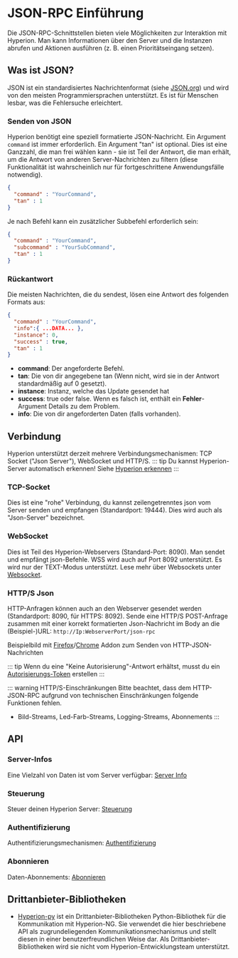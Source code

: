 # JSON-RPC Einführung
Die JSON-RPC-Schnittstellen bieten viele Möglichkeiten zur Interaktion mit Hyperion.
Man kann Informationen über den Server und die Instanzen abrufen und Aktionen ausführen (z. B. einen Prioritätseingang setzen).

## Was ist JSON?
JSON ist ein standardisiertes Nachrichtenformat (siehe [JSON.org](https://www.json.org/))
und wird von den meisten Programmiersprachen unterstützt.
Es ist für Menschen lesbar, was die Fehlersuche erleichtert.

### Senden von JSON
Hyperion benötigt eine speziell formatierte JSON-Nachricht. Ein Argument `command` ist immer erforderlich. Ein Argument "tan" ist optional. Dies ist eine Ganzzahl, die man frei wählen kann - sie ist Teil der Antwort, die man erhält, um die Antwort von anderen Server-Nachrichten zu filtern (diese Funktionalität ist wahrscheinlich nur für fortgeschrittene Anwendungsfälle notwendig).

```json
{
  "command" : "YourCommand",
  "tan" : 1
}
```
Je nach Befehl kann ein zusätzlicher Subbefehl erforderlich sein:
```json
{
  "command" : "YourCommand",
  "subcommand" : "YourSubCommand",
  "tan" : 1
}
```
  
### Rückantwort
Die meisten Nachrichten, die du sendest, lösen eine Antwort des folgenden Formats aus:
```json
{
  "command" : "YourCommand",
  "info":{ ...DATA... },
  "instance": 0,
  "success" : true,
  "tan" : 1
}
```
- **command**: Der angeforderte Befehl.
- **tan**: Die von dir angegebene tan (Wenn nicht, wird sie in der Antwort standardmäßig auf 0 gesetzt).
- **instance**: Instanz, welche das Update gesendet hat
- **success**: true oder false. Wenn es falsch ist, enthält ein **Fehler**-Argument Details zu dem Problem.
- **info**: Die von dir angeforderten Daten (falls vorhanden).

## Verbindung
Hyperion unterstützt derzeit mehrere Verbindungsmechanismen: TCP Socket ("Json Server"), WebSocket und HTTP/S.
::: tip
Du kannst Hyperion-Server automatisch erkennen! Siehe [Hyperion erkennen](/de/api/Detect.md)
:::

### TCP-Socket
Dies ist eine "rohe" Verbindung, du kannst zeilengetrenntes json vom Server senden und empfangen (Standardport: 19444). Dies wird auch als "Json-Server" bezeichnet.

### WebSocket
Dies ist Teil des Hyperion-Webservers (Standard-Port: 8090). Man sendet und empfängt json-Befehle. WSS wird auch auf Port 8092 unterstützt. Es wird nur der TEXT-Modus unterstützt. Lese mehr über Websockets unter [Websocket](https://en.wikipedia.org/wiki/WebSocket|).

### HTTP/S Json
HTTP-Anfragen können auch an den Webserver gesendet werden (Standardport: 8090, für HTTPS: 8092). Sende eine HTTP/S POST-Anfrage zusammen mit einer korrekt formatierten Json-Nachricht im Body an die (Beispiel-)URL: `http://Ip:WebserverPort/json-rpc`
 
<ImageWrap src="/images/de/http_jsonrpc.jpg" alt="Hyperion mit HTTP JSON RPC steuern">

Beispielbild mit [Firefox](https://addons.mozilla.org/de/firefox/addon/restclient/)/[Chrome](https://chrome.google.com/webstore/detail/yet-another-rest-client/ehafadccdcdedbhcbddihehiodgcddpl) Addon zum Senden von HTTP-JSON-Nachrichten

</ImageWrap>

::: tip
Wenn du eine "Keine Autorisierung"-Antwort erhältst, musst du ein [Autorisierungs-Token](/de/json/Authentication.md#token-system) erstellen
:::

::: warning HTTP/S-Einschränkungen
Bitte beachtet, dass dem HTTP-JSON-RPC aufgrund von technischen Einschränkungen folgende Funktionen fehlen.
- Bild-Streams, Led-Farb-Streams, Logging-Streams, Abonnements
:::

## API

### Server-Infos
Eine Vielzahl von Daten ist vom Server verfügbar: [Server Info](/de/json/ServerInfo.md)
### Steuerung
Steuer deinen Hyperion Server: [Steuerung](/de/json/Control.md)
### Authentifizierung
Authentifizierungsmechanismen: [Authentifizierung](/de/json/Authentication.md)
### Abonnieren
Daten-Abonnements: [Abonnieren](/de/json/Subscribe.md)

## Drittanbieter-Bibliotheken

* [Hyperion-py](https://github.com/dermotduffy/hyperion-py) ist ein Drittanbieter-Bibliotheken Python-Bibliothek für die Kommunikation mit Hyperion-NG. Sie verwendet die hier beschriebene API als zugrundeliegenden Kommunikationsmechanismus und stellt diesen in einer benutzerfreundlichen Weise dar. Als Drittanbieter-Bibliotheken wird sie nicht vom Hyperion-Entwicklungsteam unterstützt.
